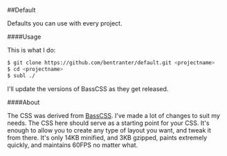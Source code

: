 ##Default

Defaults you can use with every project.

####Usage

This is what I do:

```bash
$ git clone https://github.com/bentranter/default.git <projectname>
$ cd <projectname>
$ subl ./
```

I'll update the versions of BassCSS as they get released.

####About

The CSS was derived from [BassCSS](http://basscss.com). I've made a lot of changes to suit my needs. The CSS here should serve as a starting point for your CSS. It's enough to allow you to create any type of layout you want, and tweak it from there. It's only 14KB minified, and 3KB gzipped, paints extremely quickly, and maintains 60FPS no matter what.
